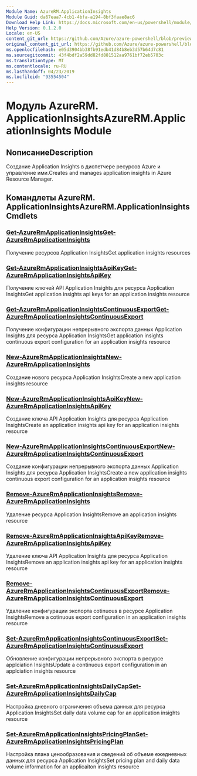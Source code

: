 ```yaml
---
Module Name: AzureRM.ApplicationInsights
Module Guid: da67eaa7-4cb1-4bfa-a194-8bf3faae8ac6
Download Help Link: https://docs.microsoft.com/en-us/powershell/module/azurerm.applicationinsights
Help Version: 0.1.2.0
Locale: en-US
content_git_url: https://github.com/Azure/azure-powershell/blob/preview/src/ResourceManager/ApplicationInsights/Commands.ApplicationInsights/help/AzureRM.ApplicationInsights.md
original_content_git_url: https://github.com/Azure/azure-powershell/blob/preview/src/ResourceManager/ApplicationInsights/Commands.ApplicationInsights/help/AzureRM.ApplicationInsights.md
ms.openlocfilehash: e05d3904bb38fb91edb41d84b8eb3d57b64d7c81
ms.sourcegitcommit: 43f4bdf2a59dd82fd881512aa9761bf72eb5703c
ms.translationtype: MT
ms.contentlocale: ru-RU
ms.lasthandoff: 04/23/2019
ms.locfileid: "93554504"
---
```

# <span data-ttu-id="c6e83-101">Модуль AzureRM. ApplicationInsights</span><span class="sxs-lookup"><span data-stu-id="c6e83-101">AzureRM.ApplicationInsights Module</span></span>
## <span data-ttu-id="c6e83-102">Nописание</span><span class="sxs-lookup"><span data-stu-id="c6e83-102">Description</span></span>
<span data-ttu-id="c6e83-103">Создание Application Insights в диспетчере ресурсов Azure и управление ими.</span><span class="sxs-lookup"><span data-stu-id="c6e83-103">Creates and manages application insights in Azure Resource Manager.</span></span>

## <span data-ttu-id="c6e83-104">Командлеты AzureRM. ApplicationInsights</span><span class="sxs-lookup"><span data-stu-id="c6e83-104">AzureRM.ApplicationInsights Cmdlets</span></span>
### [<span data-ttu-id="c6e83-105">Get-AzureRmApplicationInsights</span><span class="sxs-lookup"><span data-stu-id="c6e83-105">Get-AzureRmApplicationInsights</span></span>](Get-AzureRmApplicationInsights.md)
<span data-ttu-id="c6e83-106">Получение ресурсов Application Insights</span><span class="sxs-lookup"><span data-stu-id="c6e83-106">Get application insights resources</span></span>

### [<span data-ttu-id="c6e83-107">Get-AzureRmApplicationInsightsApiKey</span><span class="sxs-lookup"><span data-stu-id="c6e83-107">Get-AzureRmApplicationInsightsApiKey</span></span>](Get-AzureRmApplicationInsightsApiKey.md)
<span data-ttu-id="c6e83-108">Получение ключей API Application Insights для ресурса Application Insights</span><span class="sxs-lookup"><span data-stu-id="c6e83-108">Get application insights api keys for an application insights resource</span></span>

### [<span data-ttu-id="c6e83-109">Get-AzureRmApplicationInsightsContinuousExport</span><span class="sxs-lookup"><span data-stu-id="c6e83-109">Get-AzureRmApplicationInsightsContinuousExport</span></span>](Get-AzureRmApplicationInsightsContinuousExport.md)
<span data-ttu-id="c6e83-110">Получение конфигурации непрерывного экспорта данных Application Insights для ресурса Application Insights</span><span class="sxs-lookup"><span data-stu-id="c6e83-110">Get application insights continuous export configuration for an application insights resource</span></span>

### [<span data-ttu-id="c6e83-111">New-AzureRmApplicationInsights</span><span class="sxs-lookup"><span data-stu-id="c6e83-111">New-AzureRmApplicationInsights</span></span>](New-AzureRmApplicationInsights.md)
<span data-ttu-id="c6e83-112">Создание нового ресурса Application Insights</span><span class="sxs-lookup"><span data-stu-id="c6e83-112">Create a new application insights resource</span></span>

### [<span data-ttu-id="c6e83-113">New-AzureRmApplicationInsightsApiKey</span><span class="sxs-lookup"><span data-stu-id="c6e83-113">New-AzureRmApplicationInsightsApiKey</span></span>](New-AzureRmApplicationInsightsApiKey.md)
<span data-ttu-id="c6e83-114">Создание ключа API Application Insights для ресурса Application Insights</span><span class="sxs-lookup"><span data-stu-id="c6e83-114">Create an application insights api key for an application insights resource</span></span>

### [<span data-ttu-id="c6e83-115">New-AzureRmApplicationInsightsContinuousExport</span><span class="sxs-lookup"><span data-stu-id="c6e83-115">New-AzureRmApplicationInsightsContinuousExport</span></span>](New-AzureRmApplicationInsightsContinuousExport.md)
<span data-ttu-id="c6e83-116">Создание конфигурации непрерывного экспорта данных Application Insights для ресурса Application Insights</span><span class="sxs-lookup"><span data-stu-id="c6e83-116">Create a new application insights continuous export configuration for an application insights resource</span></span>

### [<span data-ttu-id="c6e83-117">Remove-AzureRmApplicationInsights</span><span class="sxs-lookup"><span data-stu-id="c6e83-117">Remove-AzureRmApplicationInsights</span></span>](Remove-AzureRmApplicationInsights.md)
<span data-ttu-id="c6e83-118">Удаление ресурса Application Insights</span><span class="sxs-lookup"><span data-stu-id="c6e83-118">Remove an application insights resource</span></span>

### [<span data-ttu-id="c6e83-119">Remove-AzureRmApplicationInsightsApiKey</span><span class="sxs-lookup"><span data-stu-id="c6e83-119">Remove-AzureRmApplicationInsightsApiKey</span></span>](Remove-AzureRmApplicationInsightsApiKey.md)
<span data-ttu-id="c6e83-120">Удаление ключа API Application Insights для ресурса Application Insights</span><span class="sxs-lookup"><span data-stu-id="c6e83-120">Remove an application insights api key for an application insights resource</span></span>

### [<span data-ttu-id="c6e83-121">Remove-AzureRmApplicationInsightsContinuousExport</span><span class="sxs-lookup"><span data-stu-id="c6e83-121">Remove-AzureRmApplicationInsightsContinuousExport</span></span>](Remove-AzureRmApplicationInsightsContinuousExport.md)
<span data-ttu-id="c6e83-122">Удаление конфигурации экспорта cotinuous в ресурсе Application Insights</span><span class="sxs-lookup"><span data-stu-id="c6e83-122">Remove a cotinuous export configuration in an application insights resource</span></span>

### [<span data-ttu-id="c6e83-123">Set-AzureRmApplicationInsightsContinuousExport</span><span class="sxs-lookup"><span data-stu-id="c6e83-123">Set-AzureRmApplicationInsightsContinuousExport</span></span>](Set-AzureRmApplicationInsightsContinuousExport.md)
<span data-ttu-id="c6e83-124">Обновление конфигурации непрерывного экспорта в ресурсе applciation Insights</span><span class="sxs-lookup"><span data-stu-id="c6e83-124">Update a continuous export configuration in an applciation insights resource</span></span>

### [<span data-ttu-id="c6e83-125">Set-AzureRmApplicationInsightsDailyCap</span><span class="sxs-lookup"><span data-stu-id="c6e83-125">Set-AzureRmApplicationInsightsDailyCap</span></span>](Set-AzureRmApplicationInsightsDailyCap.md)
<span data-ttu-id="c6e83-126">Настройка дневного ограничения объема данных для ресурса Application Insights</span><span class="sxs-lookup"><span data-stu-id="c6e83-126">Set daily data volume cap for an application insights resource</span></span>

### [<span data-ttu-id="c6e83-127">Set-AzureRmApplicationInsightsPricingPlan</span><span class="sxs-lookup"><span data-stu-id="c6e83-127">Set-AzureRmApplicationInsightsPricingPlan</span></span>](Set-AzureRmApplicationInsightsPricingPlan.md)
<span data-ttu-id="c6e83-128">Настройка плана ценообразования и сведений об объеме ежедневных данных для ресурса Application Insights</span><span class="sxs-lookup"><span data-stu-id="c6e83-128">Set pricing plan and daily data volume information for an applicaiton insights resource</span></span>

